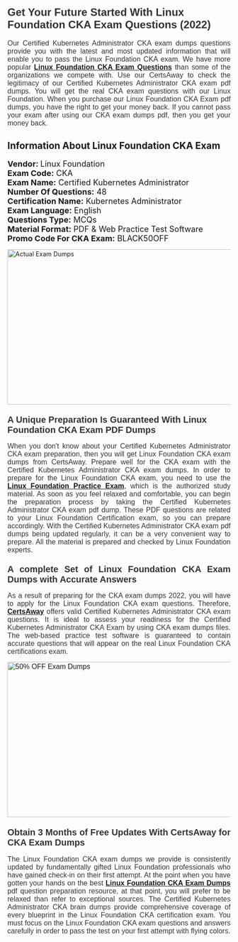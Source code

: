 <h1><span style="font-size:24px"><span style="font-family:Calibri,sans-serif"><strong><span style="background-color:white"><span style="font-family:"Verdana",sans-serif"><span style="color:#333333">Get Your Future Started With Linux Foundation CKA Exam Questions (2022)</span></span></span></strong></span></span></h1> <p style="text-align:justify"><span style="font-size:11pt"><span style="font-family:Calibri,sans-serif"><span style="font-size:12.0pt"><span style="background-color:white"><span style="font-family:"Verdana",sans-serif"><span style="color:#333333">Our Certified Kubernetes Administrator CKA exam dumps questions provide you with the latest and most updated information that will enable you to pass the Linux Foundation CKA exam. We have more popular <a href="https://www.certsaway.com/linux-foundation/cka-exam-dumps"><strong>Linux Foundation CKA Exam Questions</strong></a> than some of the organizations we compete with. Use our CertsAway to check the legitimacy of our Certified Kubernetes Administrator CKA exam pdf dumps. You will get the real CKA exam questions with our Linux Foundation. When you purchase our Linux Foundation CKA Exam pdf dumps, you have the right to get your money back. If you cannot pass your exam after using our CKA exam dumps pdf, then you get your money back.</span></span></span></span></span></span></p> <h2 style="text-align:justify"><strong>Information About Linux Foundation CKA Exam</strong></h2> <p style="text-align:justify"><span style="font-size:18px"><strong>Vendor: </strong>Linux Foundation<br /> <strong>Exam Code:</strong> CKA<br /> <strong>Exam Name:</strong> Certified Kubernetes Administrator<br /> <strong>Number Of Questions:</strong> 48<br /> <strong>Certification Name:</strong> Kubernetes Administrator<br /> <strong>Exam Language:</strong> English<br /> <strong>Questions Type:</strong> MCQs<br /> <strong>Material Format:</strong> PDF & Web Practice Test Software<br /> <strong>Promo Code For CKA Exam:</strong> BLACK50OFF</span></p> <p style="text-align:justify"><a href="https://www.certsaway.com/linux-foundation/cka-exam-dumps" rel="no-follow"><img alt="Actual Exam Dumps" src="https://blogger.googleusercontent.com/img/b/R29vZ2xl/AVvXsEhM7PDiBcnX1lSN-cQmq5aA7zhxn_sWcl74tkXOSfPCo3QtIY975M9XJLCwEgJ4RXKA47zmJGF6HERJJhyy2xAB8wXG6sgIARPXgzYSBnCmQcQUSzkzAw-rnNk2tBWror0N27JemDbU_7iS0jGjJohQplsk8CyGpJdZ9YktQ0Yz6f7IdzI5OZob-D4eGg/s1382/ca1.png" style="height:350px; width:750px" /></a></p> <h3><span style="font-size:20px"><strong><span style="font-family:Calibri,sans-serif"><span style="background-color:white"><span style="font-family:"Verdana",sans-serif"><span style="color:#333333">A Unique Preparation Is Guaranteed With Linux Foundation CKA Exam PDF Dumps</span></span></span></span></strong></span></h3> <p style="text-align:justify"><span style="font-size:11pt"><span style="font-family:Calibri,sans-serif"><span style="font-size:12.0pt"><span style="background-color:white"><span style="font-family:"Verdana",sans-serif"><span style="color:#333333">When you don't know about your Certified Kubernetes Administrator CKA exam preparation, then you will get Linux Foundation CKA exam dumps from CertsAway. Prepare well for the CKA exam with the Certified Kubernetes Administrator CKA exam dumps. In order to prepare for the Linux Foundation CKA exam, you need to use the <a href="https://www.certsaway.com/linux-foundation-questions"><strong>Linux Foundation Practice Exam</strong></a>, which is the authorized study material. As soon as you feel relaxed and comfortable, you can begin the preparation process by taking the Certified Kubernetes Administrator CKA exam pdf dump. These PDF questions are related to your Linux Foundation Certification exam, so you can prepare accordingly. With the Certified Kubernetes Administrator CKA exam pdf dumps being updated regularly, it can be a very convenient way to prepare. All the material is prepared and checked by Linux Foundation experts.</span></span></span></span></span></span></p> <h3 style="text-align:justify"><span style="font-size:20px"><span style="font-family:Calibri,sans-serif"><strong><span style="background-color:white"><span style="font-family:"Verdana",sans-serif"><span style="color:#333333">A complete Set of Linux Foundation CKA Exam Dumps with Accurate Answers</span></span></span></strong></span></span></h3> <p style="text-align:justify"><span style="font-size:11pt"><span style="font-family:Calibri,sans-serif"><span style="font-size:12.0pt"><span style="background-color:white"><span style="font-family:"Verdana",sans-serif"><span style="color:#333333">As a result of preparing for the CKA exam dumps 2022, you will have to apply for the Linux Foundation CKA exam questions. Therefore, <a href=" https://www.certsaway.com/"><strong>CertsAway</strong></a> offers valid Certified Kubernetes Administrator CKA exam questions. It is ideal to assess your readiness for the Certified Kubernetes Administrator CKA Exam by using CKA exam dumps files. The web-based practice test software is guaranteed to contain accurate questions that will appear on the real Linux Foundation CKA certifications exam.</span></span></span></span></span></span></p> <p style="text-align:justify"><span style="font-size:11pt"><span style="font-family:Calibri,sans-serif"><span style="font-size:12.0pt"><span style="background-color:white"><span style="font-family:"Verdana",sans-serif"><span style="color:#333333"><a href="https://www.certsaway.com/linux-foundation/cka-exam-dumps" rel="no-follow"><img alt="50% OFF Exam Dumps" src="https://www.certcollections.com/uploads/content/c2.png" style="height:350px; width:750px" /></a></span></span></span></span></span></span></p> <h3 style="text-align:justify"><span style="font-size:20px"><strong><span style="font-family:Calibri,sans-serif"><span style="background-color:white"><span style="font-family:"Verdana",sans-serif"><span style="color:#333333">Obtain 3 Months of Free Updates With CertsAway for CKA Exam Dumps</span></span></span></span></strong></span></h3> <p style="text-align:justify"><span style="font-size:11pt"><span style="font-family:Calibri,sans-serif"><span style="font-size:12.0pt"><span style="background-color:white"><span style="font-family:"Verdana",sans-serif"><span style="color:#333333">The Linux Foundation CKA exam dumps we provide is consistently updated by fundamentally gifted Linux Foundation professionals who have gained check-in on their first attempt. At the point when you have gotten your hands on the best <a href="https://www.certsaway.com/linux-foundation/cka-exam-dumps"><strong>Linux Foundation CKA Exam Dumps</strong></a> pdf question preparation resource, at that point, you will prefer to be relaxed than refer to exceptional sources. The Certified Kubernetes Administrator CKA brain dumps provide comprehensive coverage of every blueprint in the Linux Foundation CKA certification exam. You must focus on the Linux Foundation CKA exam questions and answers carefully in order to pass the test on your first attempt with flying colors.</span></span></span></span></span></span></p>
